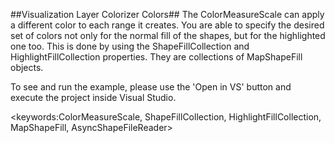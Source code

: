 ##Visualization Layer Colorizer Colors##
The ColorMeasureScale can apply a different color to each range it creates. You are able to specify the desired set of colors not only for the normal fill of the shapes, but for the highlighted one too. This is done by using the ShapeFillCollection and HighlightFillCollection properties. They are collections of MapShapeFill objects.

To see and run the example, please use the 'Open in VS' button and execute the project inside Visual Studio.

<keywords:ColorMeasureScale, ShapeFillCollection, HighlightFillCollection, MapShapeFill, AsyncShapeFileReader>
